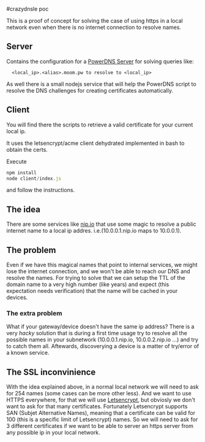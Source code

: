 #crazydnsle poc

This is a proof of concept for solving the case of using https in a local network even when there is no internet connection to resolve names.

## Server
Contains the configuration for a [PowerDNS Server](https://www.powerdns.com/) for solving queries like:
```
  <local_ip>.<alias>.moom.pw to resolve to <local_ip>
```

As well there is a small nodejs service that will help the PowerDNS script to resolve the DNS challenges for creating certificates automatically.

## Client
You will find there the scripts to retrieve a valid certificate for your current local ip.

It uses the letsencrypt/acme client dehydrated implemented in bash to obtain the certs.

Execute
```javascript
npm install
node client/index.js
```
and follow the instructions.

## The idea
There are some services like [nip.io](http://nip.io/) that use some magic to resolve a public internet name to a local ip addres. i.e.(10.0.0.1.nip.io maps to 10.0.0.1).

## The problem
Even if we have this magical names that point to internal services, we might lose the internet connection, and we won't be able to reach our DNS and resolve the names.
For trying to solve that we can setup the TTL of the domain name to a very high number (like years) and expect (this expectation needs verification) that the name will be cached in your devices.

### The extra problem
What if your gateway/device doesn't have the same ip address? There is a very *hacky* solution that is during a first time usage try to resolve all the possible names in your subnetwork (10.0.0.1.nip.io, 10.0.0.2.nip.io ...) and try to catch them all. Aftewards, discoverying a device is a matter of try/error of a known service.

## The SSL inconvinience
With the idea explained above, in a normal local network we will need to ask for 254 names (some cases can be more other less). And we want to use HTTPS everywhere, for that we will use [Letsencrypt](https://letsencrypt.org/), but obviosly we don't want to ask for that many certificates.
Fortunately Letsencrypt supports SAN (Subjet Alternative Names), meaning that a certificate can be valid for 100 (this is a specific limit of Letsencrypt) names.
So we will need to ask for 3 different certificates if we want to be able to server an https server from any possible ip in your local network.

